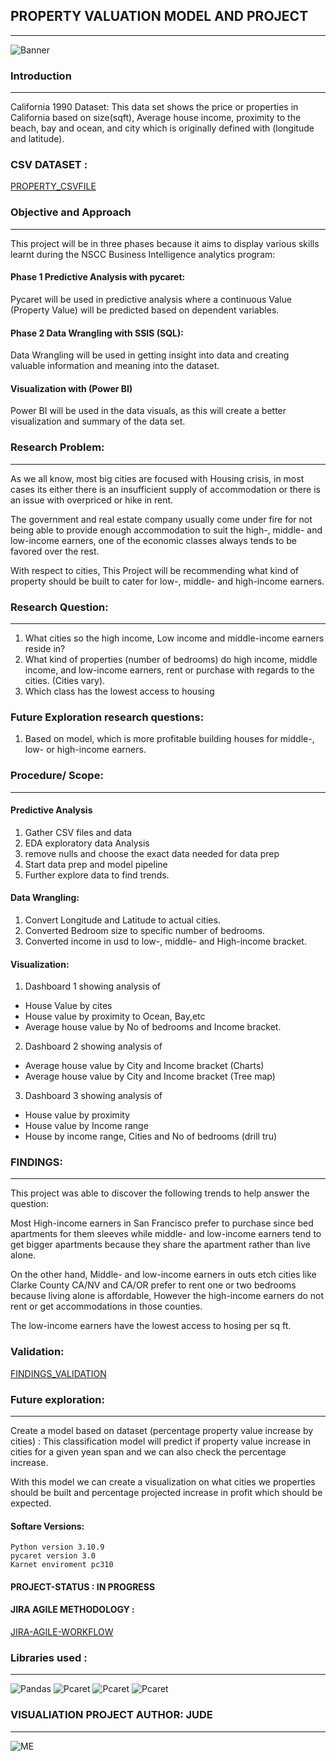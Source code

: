 
## PROPERTY VALUATION MODEL AND PROJECT 
***

![Banner](Img/Property1.png)



### Introduction

***

California 1990 Dataset:  This data set shows the price or properties in California based on size(sqft), Average house income, proximity to the beach, bay and ocean, and city which is originally defined with (longitude and latitude).


### CSV DATASET :

  [PROPERTY_CSVFILE](https://www.kaggle.com/datasets/camnugent/california-housing-prices)



### Objective and Approach

***

This project will be in three phases because it aims to display various skills learnt during the NSCC Business Intelligence analytics program:

#### Phase 1 Predictive Analysis with pycaret: 


Pycaret will be used in predictive analysis where a continuous Value (Property Value) will be predicted based on dependent variables.

#### Phase 2 Data Wrangling with SSIS (SQL): 


Data Wrangling will be used in getting insight into data and creating valuable information and meaning into the dataset.

#### Visualization with (Power BI)


Power BI will be used in the data visuals, as this will create a better visualization and summary of the data set.



### Research Problem:

***

As we all know, most big cities are focused with Housing crisis, in most cases its either there is an insufficient supply of accommodation or there is an issue with overpriced or hike in rent.

The government and real estate company usually come under fire for not being able to provide enough accommodation to suit the high-, middle- and low-income earners, one of the economic classes always tends to be favored over the rest.

With respect to cities, This Project will be recommending what kind of property should be built to cater for low-, middle- and high-income earners.


### Research Question:

***

1.	What cities so the high income, Low income and middle-income earners reside in?
2.	What kind of properties (number of bedrooms) do high income, middle income, and low-income earners, rent or purchase with regards to the cities. (Cities vary).
3.	Which class has the lowest access to housing


### Future Exploration research questions:

1. Based on model, which is more profitable building houses for middle-, low- or high-income earners.

### Procedure/ Scope:

***

#### Predictive Analysis

1. Gather CSV files and data 
2. EDA exploratory data Analysis 
3. remove nulls and choose the exact data needed for data prep 
4. Start data prep and model pipeline 
5. Further explore data to find trends.


#### Data Wrangling:

1.	Convert Longitude and Latitude to actual cities.
2.	Converted Bedroom size to specific number of bedrooms.
3.	Converted income in usd to low-, middle- and High-income bracket.

#### Visualization:

1.	Dashboard 1 showing analysis of

- House Value by cites 
- House value by proximity to Ocean, Bay,etc 
- Average house value by No of bedrooms and Income bracket.

2.	Dashboard 2 showing analysis of 

- Average house value by City and Income bracket (Charts) 
- Average house value by City and Income bracket (Tree map)

3. Dashboard 3 showing analysis of 

- House value by proximity
- House value by Income range 
- House by income range, Cities and No of bedrooms (drill tru)



### FINDINGS:

***

 This project was able to discover the following trends to help answer the question:

Most High-income earners in San Francisco prefer to purchase since bed apartments for them sleeves while middle- and low-income earners tend to get bigger apartments because they share the apartment rather than live alone.

On the other hand, Middle- and low-income earners in outs etch cities like Clarke County CA/NV and CA/OR prefer to rent one or two bedrooms because living alone is affordable, However the high-income earners do not rent or get accommodations in those counties.

The low-income earners have the lowest access to hosing per sq ft.


### Validation:


 [FINDINGS_VALIDATION](https://www.rentcafe.com/cost-of-living-calculator/)




### Future exploration:

***

Create a model based on dataset (percentage property value increase by cities) : This classification model will predict if property value increase in cities for a given yean span and we can also check the percentage increase.  

With this model we can create a visualization on what cities we properties should be built and percentage projected increase in profit which should be expected.




#### Softare Versions:  
 

    Python version 3.10.9
    pycaret version 3.0
    Karnet enviroment pc310

#### PROJECT-STATUS : IN PROGRESS

#### JIRA AGILE METHODOLOGY :

  [JIRA-AGILE-WORKFLOW](https://juud.atlassian.net/jira/software/projects/CP/boards/2)


  ### Libraries used :

***

![Pandas](Img/pandas.jpg) ![Pcaret](Img/pycaret2.jpg) ![Pcaret](Img/SQL.jpg) ![Pcaret](Img/PowerBI.jpg)



### VISUALIATION PROJECT AUTHOR: JUDE
***

![ME](Img/code2.gif)









